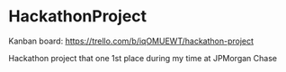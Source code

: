 # HackathonProject
Kanban board: https://trello.com/b/iqOMUEWT/hackathon-project

Hackathon project that one 1st place during my time at JPMorgan Chase
